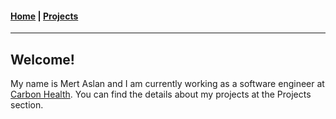 #### [Home](https://hypromerto.github.io) | [Projects](/Projects.md)

___________

## Welcome!

My name is Mert Aslan and I am currently working as a software engineer at [Carbon Health](https://carbonhealth.com). You can find the details about my projects at the Projects section. 

